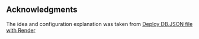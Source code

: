 ## Acknowledgments

The idea and configuration explanation was taken from [Deploy DB.JSON file with Render](https://medium.com/@guylikericky/deploy-db-json-file-with-render-f2bff3330e12)
